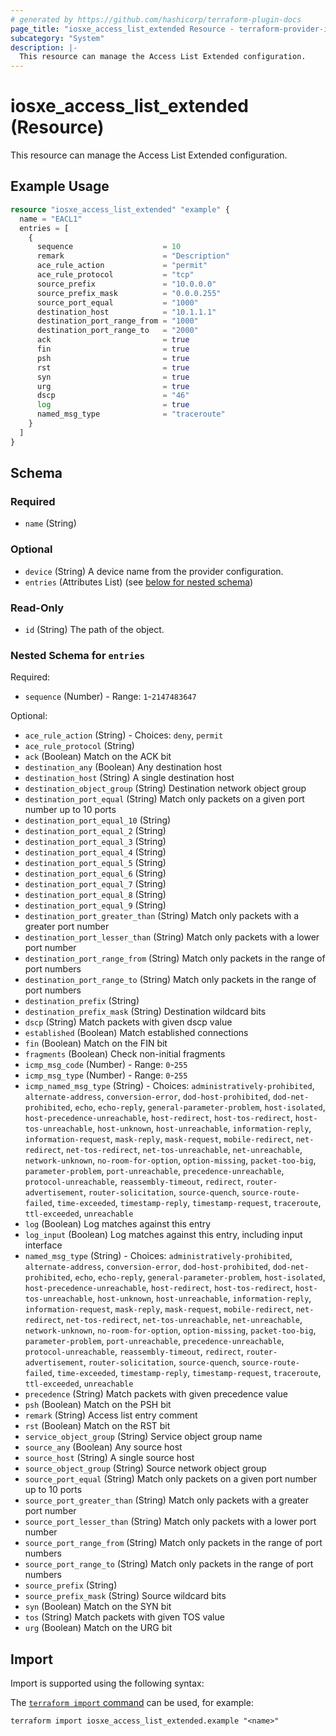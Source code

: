 ```yaml
---
# generated by https://github.com/hashicorp/terraform-plugin-docs
page_title: "iosxe_access_list_extended Resource - terraform-provider-iosxe"
subcategory: "System"
description: |-
  This resource can manage the Access List Extended configuration.
---
```


# iosxe_access_list_extended (Resource)

This resource can manage the Access List Extended configuration.

## Example Usage

```terraform
resource "iosxe_access_list_extended" "example" {
  name = "EACL1"
  entries = [
    {
      sequence                    = 10
      remark                      = "Description"
      ace_rule_action             = "permit"
      ace_rule_protocol           = "tcp"
      source_prefix               = "10.0.0.0"
      source_prefix_mask          = "0.0.0.255"
      source_port_equal           = "1000"
      destination_host            = "10.1.1.1"
      destination_port_range_from = "1000"
      destination_port_range_to   = "2000"
      ack                         = true
      fin                         = true
      psh                         = true
      rst                         = true
      syn                         = true
      urg                         = true
      dscp                        = "46"
      log                         = true
      named_msg_type              = "traceroute"
    }
  ]
}
```

<!-- schema generated by tfplugindocs -->
## Schema

### Required

- `name` (String)

### Optional

- `device` (String) A device name from the provider configuration.
- `entries` (Attributes List) (see [below for nested schema](#nestedatt--entries))

### Read-Only

- `id` (String) The path of the object.

<a id="nestedatt--entries"></a>
### Nested Schema for `entries`

Required:

- `sequence` (Number) - Range: `1`-`2147483647`

Optional:

- `ace_rule_action` (String) - Choices: `deny`, `permit`
- `ace_rule_protocol` (String)
- `ack` (Boolean) Match on the ACK bit
- `destination_any` (Boolean) Any destination host
- `destination_host` (String) A single destination host
- `destination_object_group` (String) Destination network object group
- `destination_port_equal` (String) Match only packets on a given port number up to 10 ports
- `destination_port_equal_10` (String)
- `destination_port_equal_2` (String)
- `destination_port_equal_3` (String)
- `destination_port_equal_4` (String)
- `destination_port_equal_5` (String)
- `destination_port_equal_6` (String)
- `destination_port_equal_7` (String)
- `destination_port_equal_8` (String)
- `destination_port_equal_9` (String)
- `destination_port_greater_than` (String) Match only packets with a greater port number
- `destination_port_lesser_than` (String) Match only packets with a lower port number
- `destination_port_range_from` (String) Match only packets in the range of port numbers
- `destination_port_range_to` (String) Match only packets in the range of port numbers
- `destination_prefix` (String)
- `destination_prefix_mask` (String) Destination wildcard bits
- `dscp` (String) Match packets with given dscp value
- `established` (Boolean) Match established connections
- `fin` (Boolean) Match on the FIN bit
- `fragments` (Boolean) Check non-initial fragments
- `icmp_msg_code` (Number) - Range: `0`-`255`
- `icmp_msg_type` (Number) - Range: `0`-`255`
- `icmp_named_msg_type` (String) - Choices: `administratively-prohibited`, `alternate-address`, `conversion-error`, `dod-host-prohibited`, `dod-net-prohibited`, `echo`, `echo-reply`, `general-parameter-problem`, `host-isolated`, `host-precedence-unreachable`, `host-redirect`, `host-tos-redirect`, `host-tos-unreachable`, `host-unknown`, `host-unreachable`, `information-reply`, `information-request`, `mask-reply`, `mask-request`, `mobile-redirect`, `net-redirect`, `net-tos-redirect`, `net-tos-unreachable`, `net-unreachable`, `network-unknown`, `no-room-for-option`, `option-missing`, `packet-too-big`, `parameter-problem`, `port-unreachable`, `precedence-unreachable`, `protocol-unreachable`, `reassembly-timeout`, `redirect`, `router-advertisement`, `router-solicitation`, `source-quench`, `source-route-failed`, `time-exceeded`, `timestamp-reply`, `timestamp-request`, `traceroute`, `ttl-exceeded`, `unreachable`
- `log` (Boolean) Log matches against this entry
- `log_input` (Boolean) Log matches against this entry, including input interface
- `named_msg_type` (String) - Choices: `administratively-prohibited`, `alternate-address`, `conversion-error`, `dod-host-prohibited`, `dod-net-prohibited`, `echo`, `echo-reply`, `general-parameter-problem`, `host-isolated`, `host-precedence-unreachable`, `host-redirect`, `host-tos-redirect`, `host-tos-unreachable`, `host-unknown`, `host-unreachable`, `information-reply`, `information-request`, `mask-reply`, `mask-request`, `mobile-redirect`, `net-redirect`, `net-tos-redirect`, `net-tos-unreachable`, `net-unreachable`, `network-unknown`, `no-room-for-option`, `option-missing`, `packet-too-big`, `parameter-problem`, `port-unreachable`, `precedence-unreachable`, `protocol-unreachable`, `reassembly-timeout`, `redirect`, `router-advertisement`, `router-solicitation`, `source-quench`, `source-route-failed`, `time-exceeded`, `timestamp-reply`, `timestamp-request`, `traceroute`, `ttl-exceeded`, `unreachable`
- `precedence` (String) Match packets with given precedence value
- `psh` (Boolean) Match on the PSH bit
- `remark` (String) Access list entry comment
- `rst` (Boolean) Match on the RST bit
- `service_object_group` (String) Service object group name
- `source_any` (Boolean) Any source host
- `source_host` (String) A single source host
- `source_object_group` (String) Source network object group
- `source_port_equal` (String) Match only packets on a given port number up to 10 ports
- `source_port_greater_than` (String) Match only packets with a greater port number
- `source_port_lesser_than` (String) Match only packets with a lower port number
- `source_port_range_from` (String) Match only packets in the range of port numbers
- `source_port_range_to` (String) Match only packets in the range of port numbers
- `source_prefix` (String)
- `source_prefix_mask` (String) Source wildcard bits
- `syn` (Boolean) Match on the SYN bit
- `tos` (String) Match packets with given TOS value
- `urg` (Boolean) Match on the URG bit

## Import

Import is supported using the following syntax:

The [`terraform import` command](https://developer.hashicorp.com/terraform/cli/commands/import) can be used, for example:

```shell
terraform import iosxe_access_list_extended.example "<name>"
```
